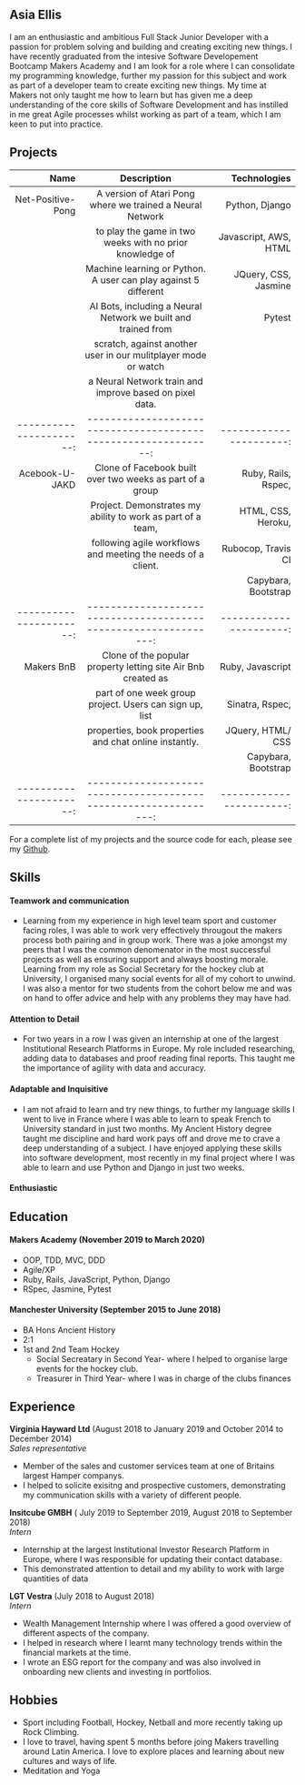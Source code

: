 ## Asia Ellis

I am an enthusiastic and ambitious Full Stack Junior Developer with a passion for problem solving and building and creating exciting new things. I have recently graduated from the intesive Software Developement Bootcamp Makers Academy and I am look for a role where I can consolidate my programming knowledge, further my passion for this subject and work as part of a developer team to create exciting new things. My time at Makers not only taught me how to learn but has given me a deep understanding of the core skills of Software Development and has instilled in me great Agile processes whilst working as part of a team, which I am keen to put into practice. 


## Projects

| Name                  | Description                                                    | Technologies           |
| ---------------------:|:--------------------------------------------------------------:| ----------------------:|
| Net-Positive-Pong     | A version of Atari Pong where we trained a Neural Network      | Python, Django         |
|                       | to play the game in two weeks with no prior knowledge of       | Javascript, AWS, HTML  |
|                       | Machine learning or Python. A user can play against 5 different| JQuery, CSS, Jasmine   |
|                       | AI Bots, including a Neural Network we built and trained from  | Pytest                 |                   
|                       | scratch, against another user in our mulitplayer mode or watch |                        |
|                       | a Neural Network train and improve based on pixel data.        |                        |
|----------------------:| --------------------------------------------------------------:| ----------------------:|
| Acebook-U-JAKD        | Clone of Facebook built over two weeks as part of a group      | Ruby, Rails, Rspec,    |
|                       | Project. Demonstrates my ability to work as part of a team,    | HTML, CSS, Heroku,     | 
|                       | following agile workflows and meeting the needs of a client.   | Rubocop, Travis CI     |
|                       |                                                                | Capybara, Bootstrap    |
|----------------------:|---------------------------------------------------------------:| ----------------------:|
| Makers BnB            | Clone of the popular property letting site Air Bnb created as  | Ruby, Javascript       |
|                       | part of one week group project. Users can sign up, list        | Sinatra, Rspec,        |  
|                       | properties, book properties and chat online instantly.         | JQuery, HTML/ CSS      |
|                       |                                                                | Capybara, Bootstrap    |
|----------------------:|---------------------------------------------------------------:|-----------------------:|

For a complete list of my projects and the source code for each, please see my [Github](https://github.com/asiaellis5).

## Skills

#### Teamwork and communication

- Learning from my experience in high level team sport and customer facing roles, I was able to work very effectively througout the makers process both pairing and in group work. There was a joke amongst my peers that I was the common denomenator in the most successful projects as well as ensuring support and always boosting morale. Learning from my role as Social Secretary for the hockey club at University, I organised many social events for all of my cohort to unwind. I was also a mentor for two students from the cohort below me and was on hand to offer advice and help with any problems they may have had.  

#### Attention to Detail

- For two years in a row I was given an internship at one of the largest Institutional Research Platforms in Europe. My role included researching, adding data to databases and proof reading final reports. This taught me the importance of agility with data and accuracy.   

#### Adaptable and Inquisitive

- I am not afraid to learn and try new things, to further my language skills I went to live in France where I was able to learn to speak French to University standard in just two months. My Ancient History degree taught me discipline and hard work pays off and drove me to crave a deep understanding of a subject. I have enjoyed applying these skills into software development, most recently in my final project where I was able to learn and use Python and Django in just two weeks.

#### Enthusiastic

## Education

#### Makers Academy (November 2019 to March 2020)

- OOP, TDD, MVC, DDD
- Agile/XP
- Ruby, Rails, JavaScript, Python, Django
- RSpec, Jasmine, Pytest

#### Manchester University (September 2015 to June 2018)

- BA Hons Ancient History
- 2:1
- 1st and 2nd Team Hockey
  - Social Secreatary in Second Year- where I helped to organise large events for the hockey club.
  - Treasurer in Third Year- where I was in charge of the clubs finances 

## Experience

**Virginia Hayward Ltd** (August 2018 to January 2019 and  October 2014 to December 2014)   
*Sales representative*  
- Member of the sales and customer services team at one of Britains largest Hamper companys.
- I helped to solicite exisitng and prospective customers, demonstrating my communication skills with a variety of different people.

**Insitcube GMBH** ( July 2019 to September 2019, August 2018 to September 2018)    
*Intern*  
- Internship at the largest Institutional Investor Research Platform in Europe, where I was responsible for updating their contact database.
- This demonstrated attention to detail and my ability to work with large quantities of data

**LGT Vestra** (July 2018 to August 2018)   
*Intern*  
- Wealth Management Internship where I was offered a good overview of different aspects of the company.
- I helped in research where I learnt many technology trends within the financial markets at the time.
- I wrote an ESG report for the company and was also involved in onboarding new clients and investing in portfolios.

## Hobbies

- Sport including Football, Hockey, Netball and more recently taking up Rock Climbing.
- I love to travel, having spent 5 months before joing Makers travelling around Latin America. I love to explore places and learning about new cultures and ways of life.
- Meditation and Yoga